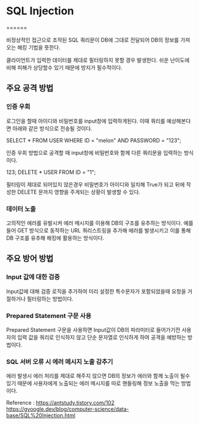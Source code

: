 # SQL Injection
======

비정상적인 접근으로 조작된 SQL 쿼리문이 DB에 그대로 전달되어
DB의 정보를 가져오는 해킹 기법을 뜻한다.

클라이언트가 입력한 데이터를 제대로 필터링하지 못할 경우 발생한다.
쉬운 난이도에 비해 피해가 상당할수 있기 때문에 방지가 필수적이다.


## 주요 공격 방법

### 인증 우회

로그인을 할때 아이디와 비밀번호를 input창에 입력하게된다.
이때 쿼리를 예상해본다면 아래와 같은 방식으로 전송될 것이다.

SELECT * FROM USER WHERE ID = "melon" AND PASSWORD = "123";

인증 우회 방법으로 공격할 때 input창에 비밀번호와 함께
다른 쿼리문을 입력하는 방식이다.

123; DELETE * USER FROM ID = "1";

필터링이 제대로 되어있지 않은경우 비밀번호가 아이디와 일치해 True가 되고
뒤에 작성한 DELETE 문까지 영향을 주게되는 상황이 발생할 수 있다.


### 데이터 노출

고의적인 에러를 유발시켜 에러 메시지를 이용해 DB의 구조를 유추하는 방식이다.
예를 들어 GET 방식으로 동작하는 URL 쿼리스트링을 추가해 에러를 발생시키고
이를 통해 DB 구조를 유추해 해킹에 활용하는 방식이다.


## 주요 방어 방법

### Input 값에 대한 검증

Input값에 대해 검증 로직을 추가하여 미리 설정한 특수문자가 포함되었을때
요청을 거절하거나 필터링하는 방법이다.


### Prepared Statement 구문 사용

Prepared Statement 구문을 사용하면 Input값이 DB의 파라미터로 들어가기전
사용자의 입력 값을 쿼리로 인식하지 않고 단순 문자열로 인식하게 하여
공격을 예방하는 방법이다.


### SQL 서버 오류 시 에러 메시지 노출 감추기

에러 발생시 에러 처리를 제대로 해주지 않으면 DB의 정보가
에러와 함께 노출이 될수 있기 때문에 사용자에게 노출되는 에러 메시지를
따로 핸들링해 정보 노출을 막는 방법이다.


Reference :
https://antstudy.tistory.com/102
https://gyoogle.dev/blog/computer-science/data-base/SQL%20Injection.html
